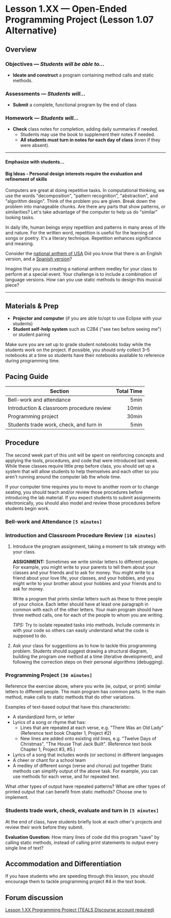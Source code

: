 Lesson 1.XX — Open-Ended Programming Project (Lesson 1.07 Alternative)
====================================================================================================

Overview
--------
### Objectives — _Students will be able to…_
- **Ideate and construct** a program containing method calls and static methods.

### Assessments — _Students will…_
- **Submit** a complete, functional program by the end of class

### Homework — _Students will…_
- **Check** class notes for completion, adding daily summaries if needed.
  - Students may use the book to supplement their notes if needed.
  - **All students must turn in notes for each day of class** (even if they were absent).

---

#### Emphasize with students...

#### Big Ideas - Personal design interests require the evaluation and refinement of skills

Computers are great at doing repetitive tasks.  In computational thinking, we use the words "decomposition", "pattern recognition", "abstraction", and "algorithm design".    Think of the problem you are given.   Break down the problem into manageable chunks.   Are there any parts that show patterns, or similarities?   Let's take advantage of the computer to help us do "similar" looking tasks.   

In daily life, human beings enjoy repetition and patterns in many areas of life and nature.   For the written word, repetition is useful for the learning of songs or poetry.  It's a literary technique.   Repetition enhances significance and meaning.

Consider the [national anthem of USA](https://en.wikipedia.org/wiki/The_Star-Spangled_Banner#Lyrics) 
Did you know that there is an English version, and a [Spanish version](https://www.npr.org/templates/story/story.php?storyId=5369145)? 

Imagine that you are creating a national anthem medley for your class to perform at a special event.  Your challenge is to include a combination of language versions.  How can you use static methods to design this musical piece?

---

Materials & Prep
----------------
- **Projector and computer** (if you are able to/opt to use Eclipse with your students)
- **Student self-help system** such as C2B4 ("see two before seeing me") or student pairing

Make sure you are set up to grade student notebooks today while the students work on the project. If
possible, you should only collect 3–5 notebooks at a time so students have their notebooks available
to reference during programming time.


Pacing Guide
------------
| Section                                   | Total Time |
|-------------------------------------------|-----------:|
| Bell-work and attendance                  |       5min |
| Introduction & classroom procedure review |      10min |
| Programming project                       |      30min |
| Students trade work, check, and turn in   |       5min |


Procedure
---------
The second week part of this unit will be spent on reinforcing concepts and applying the tools,
procedures, and code that were introduced last week. While these classes require little prep before
class, you should set up a system that will allow students to help themselves and each other so you
aren't running around the computer lab the whole time.

If your computer time requires you to move to another room or to change seating, you should teach
and/or review those procedures before introducing the lab material. If you expect students to submit
assignments electronically, you should also model and review those procedures before students begin
work.

### Bell-work and Attendance `[5 minutes]`

### Introduction and Classroom Procedure Review `[10 minutes]`

1. Introduce the program assignment, taking a moment to talk strategy with your class.

   **ASSIGNMENT:** Sometimes we write similar letters to different people. For example, you might
   write to your parents to tell them about your classes and your friends and to ask for money. You
   might write to a friend about your love life, your classes, and your hobbies, and you might write
   to your brother about your hobbies and your friends and to ask for money.

   Write a program that prints similar letters such as these to three people of your choice. Each
  letter should have at least one paragraph in common with each of the other letters. Your main
   program should have three method calls, one for each of the people to whom you are writing.

   *TIPS:* Try to isolate repeated tasks into methods. Include comments in with your code so others
   can easily understand what the code is supposed to do.

2. Ask your class for suggestions as to how to tackle this programming problem. Students should
   suggest drawing a structural diagram, building the program one method at a time (iterative
   development), and following the correction steps on their personal algorithms (debugging).

### Programming Project  `[30 minutes]`

Reference the exercise above, where you write (ie, output, or print) similar letters to different people.  The main program has common parts.  In the main method, make calls to static methods that do other variations.

Examples of text-based output that have this characteristic:
-  A standardized form, or letter
-  Lyrics of a song or rhyme that has:
    * Lines that are repeated at each verse, e.g. "There Was an Old Lady"  (Reference text book Chapter 1, Project #2)
    * New lines are added onto existing old lines, e.g. "Twelve Days of Christmas", "The House That Jack Built". (Reference text book      Chapter 1, Project #3, #5.)  
-  Lyrics of a song that includes words (or sections) in different languages
-  A cheer or chant for a school team
-  A medley of different songs (verse and chorus) put together
Static methods can simplify output of the above task.  For example, you can use methods for each verse, and for repeated text.

What other types of output have repeated patterns?
What are other types of printed output that can benefit from static methods?
Choose one to implement. 

### Students trade work, check, evaluate and turn in `[5 minutes]`
At the end of class, have students briefly look at each other's projects and review their work
before they submit.  

**Evaluation Question:**  How many lines of code did this program "save" by calling static methods, instead of calling print statements to output every single line of text?


Accommodation and Differentiation
---------------------------------
If you have students who are speeding through this lesson, you should encourage them to tackle
programming project \#4 in the text book.


Forum discussion
---------------------------
[Lesson 1.XX Programming Project (TEALS Discourse account required)](http://forums.tealsk12.org/c/ap-cs-a-unit-1/1-XX-programming-project)
